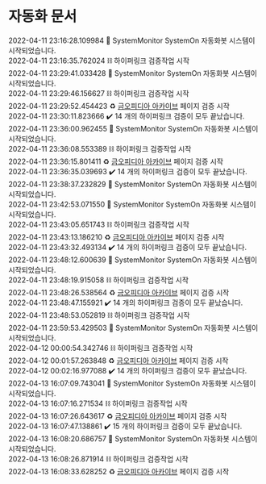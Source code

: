 # 자동화 문서

2022-04-11 23:16:28.109984 :rocket: SystemMonitor SystemOn 자동화봇 시스템이 시작되었습니다.  
2022-04-11 23:16:35.762024 :chains: 하이퍼링크 검증작업 시작  
2022-04-11 23:29:41.033428 :rocket: SystemMonitor SystemOn 자동화봇 시스템이 시작되었습니다.  
2022-04-11 23:29:46.156627 :chains: 하이퍼링크 검증작업 시작  
2022-04-11 23:29:52.454423 :recycle: [금오피디아 아카이브](https://github.com/Htmla69/Kumoh_In7) 페이지 검증 시작  
2022-04-11 23:30:11.823666 :heavy_check_mark: 14 개의 하이퍼링크 검증이 모두 끝났습니다.  
2022-04-11 23:36:00.962455 :rocket: SystemMonitor SystemOn 자동화봇 시스템이 시작되었습니다.  
2022-04-11 23:36:08.553389 :chains: 하이퍼링크 검증작업 시작  
2022-04-11 23:36:15.801411 :recycle: [금오피디아 아카이브](https://github.com/Htmla69/Kumoh_In7) 페이지 검증 시작  
2022-04-11 23:36:35.039693 :heavy_check_mark: 14 개의 하이퍼링크 검증이 모두 끝났습니다.  
2022-04-11 23:38:37.232829 :rocket: SystemMonitor SystemOn 자동화봇 시스템이 시작되었습니다.  
2022-04-11 23:42:53.071550 :rocket: SystemMonitor SystemOn 자동화봇 시스템이 시작되었습니다.  
2022-04-11 23:43:05.651743 :chains: 하이퍼링크 검증작업 시작  
2022-04-11 23:43:13.186210 :recycle: [금오피디아 아카이브](https://github.com/Htmla69/Kumoh_In7) 페이지 검증 시작  
2022-04-11 23:43:32.493134 :heavy_check_mark: 14 개의 하이퍼링크 검증이 모두 끝났습니다.  
2022-04-11 23:48:12.600639 :rocket: SystemMonitor SystemOn 자동화봇 시스템이 시작되었습니다.  
2022-04-11 23:48:19.915058 :chains: 하이퍼링크 검증작업 시작  
2022-04-11 23:48:26.538564 :recycle: [금오피디아 아카이브](https://github.com/Htmla69/Kumoh_In7) 페이지 검증 시작  
2022-04-11 23:48:47.155921 :heavy_check_mark: 14 개의 하이퍼링크 검증이 모두 끝났습니다.  
2022-04-11 23:48:53.052819 :chains: 하이퍼링크 검증작업 시작  
2022-04-11 23:59:53.429503 :rocket: SystemMonitor SystemOn 자동화봇 시스템이 시작되었습니다.  
2022-04-12 00:00:54.342746 :chains: 하이퍼링크 검증작업 시작  
2022-04-12 00:01:57.263848 :recycle: [금오피디아 아카이브](https://github.com/Htmla69/Kumoh_In7) 페이지 검증 시작  
2022-04-12 00:02:16.977088 :heavy_check_mark: 14 개의 하이퍼링크 검증이 모두 끝났습니다.  
2022-04-13 16:07:09.743041 :rocket: SystemMonitor SystemOn 자동화봇 시스템이 시작되었습니다.  
2022-04-13 16:07:16.271534 :chains: 하이퍼링크 검증작업 시작  
2022-04-13 16:07:26.643617 :recycle: [금오피디아 아카이브](https://github.com/Htmla69/Kumoh_In7) 페이지 검증 시작  
2022-04-13 16:07:47.138861 :heavy_check_mark: 15 개의 하이퍼링크 검증이 모두 끝났습니다.  
2022-04-13 16:08:20.686757 :rocket: SystemMonitor SystemOn 자동화봇 시스템이 시작되었습니다.  
2022-04-13 16:08:26.871914 :chains: 하이퍼링크 검증작업 시작  
2022-04-13 16:08:33.628252 :recycle: [금오피디아 아카이브](https://github.com/Htmla69/Kumoh_In7) 페이지 검증 시작  
